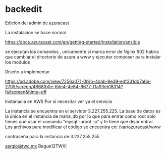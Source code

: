 # backedit
Edicion del admin de azuracast


La instalacion se hace normal 

https://docs.azuracast.com/en/getting-started/installation/ansible

se ejecutan los comandos , unicamente si marca error de Nginx 502 habria que cambiar el directorio de azura a www y ejecutar composer para instalar los modulos



Diseño a implementar

https://xd.adobe.com/view/7256a071-0b1b-4dab-9e39-edf331db7a6a-2705/screen/4668fb0e-6de4-4e84-8677-f1a93eb18314?fullscreen&hints=off


Instanacia en AWS
 Por si necesitar ver ya el servicio 
 

La instancia se encuentra en el servidor 3.227.255.225.
La base de datos es la única en el instancia de maria_db por lo que para entrar como root solo tienes que usar el comando "mysql -uroot -p" y te tiene que dejar entrar 
Los archivos para modificar el código se encuentra en:  /var/azuracast/www

contraseña para la instancia de 3.227.255.255

sergio@twc.mx 
Bague12TWX!
